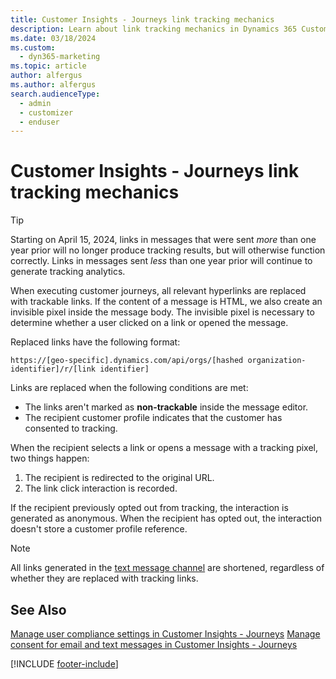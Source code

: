 ```yaml
---
title: Customer Insights - Journeys link tracking mechanics
description: Learn about link tracking mechanics in Dynamics 365 Customer Insights - Journeys.
ms.date: 03/18/2024
ms.custom: 
  - dyn365-marketing
ms.topic: article
author: alfergus
ms.author: alfergus
search.audienceType: 
  - admin
  - customizer
  - enduser
---
```


# Customer Insights - Journeys link tracking mechanics

> [!TIP]
> Starting on April 15, 2024, links in messages that were sent *more* than one year prior will no longer produce tracking results, but will otherwise function correctly. Links in messages sent *less* than one year prior will continue to generate tracking analytics.

When executing customer journeys, all relevant hyperlinks are replaced with trackable links. If the content of a message is HTML, we also create an invisible pixel inside the message body. The invisible pixel is necessary to determine whether a user clicked on a link or opened the message.

Replaced links have the following format:

`https://[geo-specific].dynamics.com/api/orgs/[hashed organization-identifier]/r/[link identifier]`

Links are replaced when the following conditions are met:

- The links aren't marked as **non-trackable** inside the message editor.
- The recipient customer profile indicates that the customer has consented to tracking.

When the recipient selects a link or opens a message with a tracking pixel, two things happen:

1. The recipient is redirected to the original URL.
1. The link click interaction is recorded.

If the recipient previously opted out from tracking, the interaction is generated as anonymous. When the recipient has opted out, the interaction doesn't store a customer profile reference.

> [!NOTE]
> All links generated in the [text message channel](real-time-marketing-outbound-text-messaging.md) are shortened, regardless of whether they are replaced with tracking links.

## See Also
[Manage user compliance settings in Customer Insights - Journeys](real-time-marketing-compliance-settings.md)
[Manage consent for email and text messages in Customer Insights - Journeys](real-time-marketing-email-text-consent.md)

[!INCLUDE [footer-include](./includes/footer-banner.md)]
